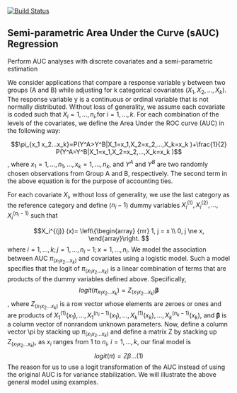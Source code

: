 [![Build Status](https://travis-ci.com/sbohora/sAUC.svg?token=shyYTzvvbsLRHsRAWXTg)](https://travis-ci.com/sbohora/sAUC)

## Semi-parametric Area Under the Curve (sAUC) Regression
Perform AUC analyses with discrete covariates and a semi-parametric estimation

We consider applications that compare a response variable y between two groups (A and B) while adjusting for k categorical covariates ($X_1,X_2,...,X_k$).  The response variable y is a continuous or ordinal variable that is not normally distributed.  Without loss of generality, we assume each covariate is coded such that $X_i=1,...,n_i$,for $i=1,...,k$. For each combination of the levels of the covariates, we define the Area Under the ROC curve (AUC) in the following way:

$$\pi_{x_1 x_2...x_k}=P(Y^A>Y^B|X_1=x_1,X_2=x_2,...,X_k=x_k )+\frac{1}{2} P(Y^A=Y^B|X_1=x_1,X_2=x_2,...,X_k=x_k )$$,
where $x_1=1,...,n_1,...,x_k=1,...,n_k$, and $Y^A$ and $Y^B$ are two randomly chosen observations from Group A and B, respectively.  The second term in the above equation is for the purpose of accounting ties.

For each covariate $X_i$, without loss of generality, we use the last category as the reference category and define ($n_i-1$) dummy variables $X_i^{(1)},X_i^{(2)},...,X_i^{(n_i-1)}$  such that 

$$X_i^{(j)} (x)= \left\{\begin{array}
{rrr}
1, j = x \\
0, j \ne x,
\end{array}\right.
$$
where $i=1,...,k; j=1,...,n_i-1; x=1,...,n_i$.   We model the association between AUC $\pi_(x_1 x_2...x_k )$ and covariates using a logistic model.  Such a model specifies that the logit of $\pi_(x_1 x_2...x_k)$ is a linear combination of terms that are products of the dummy variables defined above.  Specifically,
$$logit(\pi_{x_1 x_2...x_k } )=Z_{(x_1 x_2...x_k )} \boldsymbol{\beta}$$, 
where $Z_{(x_1 x_2...x_k)}$ is a row vector whose elements are zeroes or ones and are products of $X_1^{(1)} (x_1 ),...,X_1^{(n_i-1) } (x_1),...,X_k^{(1)} (x_k),...,X_k^{(n_k-1)} (x_k)$, and $\boldsymbol{\beta}$ is a column vector of nonrandom unknown parameters.  Now, define a column vector \pi by stacking up $\pi_(x_1 x_2...x_k )$ and define a matrix Z by stacking up $Z_{(x_1 x_2...x_k )}$, as $x_i$ ranges from 1 to $n_i$, $i=1,...,k$, our final model is  
$$logit(\pi)=Z\beta ...(1)$$
The reason for us to use a logit transformation of the AUC instead of using the original AUC is for variance stabilization.  We will illustrate the above general model using examples.
